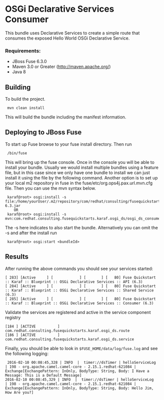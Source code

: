 OSGi Declarative Services Consumer
====================================
This bundle uses Declarative Services to create a simple route that consumes the exposed Hello World OSGi Declarative Service.

### Requirements:
 * JBoss Fuse 6.3.0
 * Maven 3.0 or Greater (http://maven.apache.org/)
 * Java 8

Building
-----------------------
To build the project.

     mvn clean install

This will build the bundle including the manifest information.

Deploying to JBoss Fuse
-----------------------

To start up Fuse browse to your fuse install directory. Then run

     /bin/fuse

This will bring up the fuse console. Once in the console you will be able to install your bundle. Usually we would install multiple bundles using a feature file, but in this case since we only have one bundle to install we can just install it using the file by the following command. Another option is to set up your local m2 repository in fuse in the fuse/etc/org.ops4j.pax.url.mvn.cfg file. Then you can use the mvn syntax below.

     karaf@root> osgi:install -s file:/home/yourUser/.m2/repository/com/redhat/consulting/fusequickstarts/karaf/osgi_ds/osgi_ds_consumer/6.3/osgi_ds_consumer-6.3.jar
        OR
     karaf@root> osgi:install -s mvn:com.redhat.consulting.fusequickstarts.karaf.osgi_ds/osgi_ds_consumer/6.3

 The -s here indicates to also start the bundle.  Alternatively you can omit the -s and after the install run

     karaf@root> osgi:start <bundleId>

Results
-----------------------
After running the above commands you should see your services started:

    [ 283] [Active     ] [            ] [       ] [   80] Fuse Quickstart :: Karaf :: Blueprint :: OSGi Declarative Services :: API (6.3)
    [ 284] [Active     ] [            ] [       ] [   80] Fuse Quickstart :: Karaf :: Blueprint :: OSGi Declarative Services :: Shared Service (6.3)
    [ 285] [Active     ] [            ] [       ] [   80] Fuse Quickstart :: Karaf :: Blueprint :: OSGi Declarative Services :: Consumer (6.3)


Validate the services are registered and active in the service component registry

    [184 ] [ACTIVE          ] com.redhat.consulting.fusequickstarts.karaf.osgi_ds.route
    [186 ] [ACTIVE          ] com.redhat.consulting.fusequickstarts.karaf.osgi_ds.service


Finally, you should be able to look in `$FUSE_HOME/data/log/fuse.log` and see the following logging:

     2016-02-10 00:08:45,328 | INFO  |  timer://dsTimer | helloServiceLog                  | 198 - org.apache.camel.camel-core - 2.15.1.redhat-621084 | Exchange[ExchangePattern: InOnly, BodyType: String, Body: I Have a Message: This is a Default Message]
    2016-02-10 00:08:45,329 | INFO  |  timer://dsTimer | helloServiceLog                  | 198 - org.apache.camel.camel-core - 2.15.1.redhat-621084 | Exchange[ExchangePattern: InOnly, BodyType: String, Body: Hello Jim, How Are you?]
